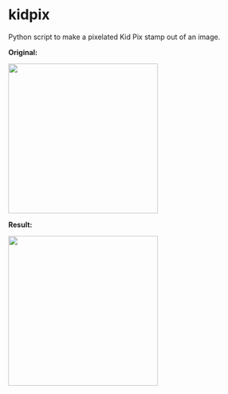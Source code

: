 # kidpix

Python script to make a pixelated Kid Pix stamp out of an image.

**Original:**

<img width="300px"
src="https://charlesreid1.com:3000/charlesreid1/kidpix/raw/master/MonaLisa_orig.jpg" />

**Result:**

<img width="300px"
src="https://charlesreid1.com:3000/charlesreid1/kidpix/raw/master/MonaLisa_thumb.jpg" />

